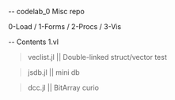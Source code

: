 -- codelab_0
Misc repo

0-Load / 1-Forms / 2-Procs / 3-Vis

-- Contents
1.vl

> veclist.jl   || Double-linked struct/vector test

> jsdb.jl      || mini db

> dcc.jl       || BitArray curio
